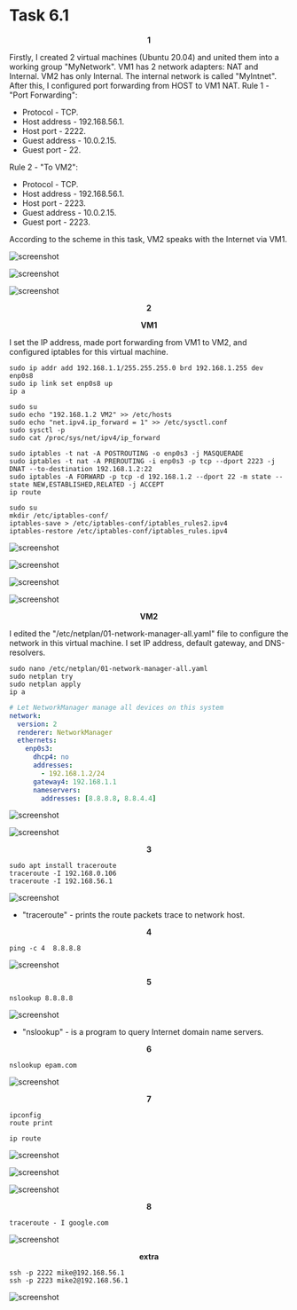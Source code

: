 # Task 6.1

<p align="center"><b>1</b></p>

Firstly, I created 2 virtual machines (Ubuntu 20.04) and united them into a working group "MyNetwork". VM1 has 2 network adapters: NAT and Internal. VM2 has only Internal. The internal network is called "MyIntnet". After this, I configured port forwarding from HOST to VM1 NAT. 
Rule 1 - "Port Forwarding":
+ Protocol - TCP.
+ Host address - 192.168.56.1.
+ Host port - 2222.
+ Guest address - 10.0.2.15.
+ Guest port - 22.

Rule 2 - "To VM2":
+ Protocol - TCP.
+ Host address - 192.168.56.1.
+ Host port - 2223.
+ Guest address - 10.0.2.15.
+ Guest port - 2223.

According to the scheme in this task, VM2 speaks with the Internet via VM1.

![screenshot](screenshots/1.png)

![screenshot](screenshots/1-2.png)

![screenshot](screenshots/1-3.png)


<p align="center"><b>2</b></p>
<p align="center"><b>VM1</b></p>

I set the IP address, made port forwarding from VM1 to VM2, and configured iptables for this virtual machine.

```
sudo ip addr add 192.168.1.1/255.255.255.0 brd 192.168.1.255 dev enp0s8
sudo ip link set enp0s8 up
ip a

sudo su
sudo echo "192.168.1.2 VM2" >> /etc/hosts
sudo echo "net.ipv4.ip_forward = 1" >> /etc/sysctl.conf
sudo sysctl -p
sudo cat /proc/sys/net/ipv4/ip_forward

sudo iptables -t nat -A POSTROUTING -o enp0s3 -j MASQUERADE
sudo iptables -t nat -A PREROUTING -i enp0s3 -p tcp --dport 2223 -j DNAT --to-destination 192.168.1.2:22
sudo iptables -A FORWARD -p tcp -d 192.168.1.2 --dport 22 -m state --state NEW,ESTABLISHED,RELATED -j ACCEPT
ip route

sudo su
mkdir /etc/iptables-conf/
iptables-save > /etc/iptables-conf/iptables_rules2.ipv4
iptables-restore /etc/iptables-conf/iptables_rules.ipv4
```

![screenshot](screenshots/2.png)

![screenshot](screenshots/2-2.png)

![screenshot](screenshots/2-3.png)

![screenshot](screenshots/2-4.png)

<p align="center"><b>VM2</b></p>

I edited the "/etc/netplan/01-network-manager-all.yaml" file to configure the network in this virtual machine. I set IP address, default gateway, and DNS-resolvers.

```
sudo nano /etc/netplan/01-network-manager-all.yaml
sudo netplan try
sudo netplan apply
ip a
```

```yaml
# Let NetworkManager manage all devices on this system
network:
  version: 2
  renderer: NetworkManager
  ethernets:
    enp0s3:
      dhcp4: no
      addresses:
        - 192.168.1.2/24
      gateway4: 192.168.1.1
      nameservers:
        addresses: [8.8.8.8, 8.8.4.4]
```

![screenshot](screenshots/2-5.png)

![screenshot](screenshots/2-6.png)


<p align="center"><b>3</b></p>

```
sudo apt install traceroute
traceroute -I 192.168.0.106
traceroute -I 192.168.56.1
```

![screenshot](screenshots/3.png)

+ "traceroute" - prints the route packets trace to network host.


<p align="center"><b>4</b></p>

```
ping -c 4  8.8.8.8
```

![screenshot](screenshots/4.png)


<p align="center"><b>5</b></p>

```
nslookup 8.8.8.8
```

![screenshot](screenshots/5.png)

+ "nslookup" - is a program to query Internet domain name servers.


<p align="center"><b>6</b></p>

```
nslookup epam.com
```

![screenshot](screenshots/6.png)


<p align="center"><b>7</b></p>

```
ipconfig
route print

ip route
```

![screenshot](screenshots/7.png)

![screenshot](screenshots/7-2.png)

![screenshot](screenshots/7-3.png)


<p align="center"><b>8</b></p>

```
traceroute - I google.com
```

![screenshot](screenshots/8.png)


<p align="center"><b>extra</b></p>

```
ssh -p 2222 mike@192.168.56.1
ssh -p 2223 mike2@192.168.56.1
```

![screenshot](screenshots/extra.png)

